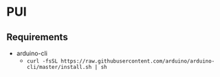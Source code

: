 # PUI

## Requirements
- arduino-cli
  - `curl -fsSL https://raw.githubusercontent.com/arduino/arduino-cli/master/install.sh | sh`